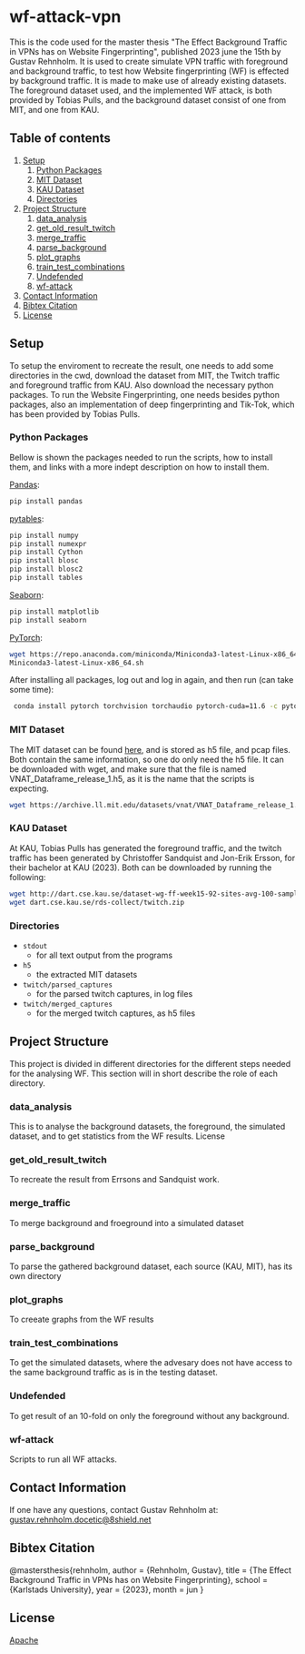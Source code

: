 # wf-attack-vpn
This is the code used for the master thesis "The Effect Background Traffic in VPNs has on Website Fingerprinting", published 2023 june the 15th by Gustav Rehnholm. It is used to create simulate VPN traffic with foreground and background traffic, to test how Website fingerprinting (WF) is effected by background traffic. It is made to make use of already existing datasets. The foreground dataset used, and the implemented WF attack, is both provided by Tobias Pulls, and the background dataset consist of one from MIT, and one from KAU.

## Table of contents
1. [Setup](#setup)
    1. [Python Packages](#lib)
    2. [MIT Dataset](#mit)
    3. [KAU Dataset](#kau)
    4. [Directories](#dir)
2. [Project Structure](#struct)
    1. [data_analysis](#data_analysis)
    2. [get_old_result_twitch](#get_old_result_twitch)
    3. [merge_traffic](#merge_traffic)
    4. [parse_background](#parse_background)
    5. [plot_graphs](#plot_graphs)
    6. [train_test_combinations](#train_test_combinations)
    7. [Undefended](#Undefended)
    8. [wf-attack](#wf-attack)
3. [Contact Information](#Contact)
4. [Bibtex Citation](#bibtex)
5. [License](#License)



## Setup <a name="setup"></a>
To setup the enviroment to recreate the result, one needs to add some directories in the cwd, download the dataset from MIT, the Twitch traffic and foreground traffic from KAU. Also download the necessary python packages. To run the Website Fingerprinting, one needs besides python packages, also an implementation of deep fingerprinting and Tik-Tok, which has been provided by Tobias Pulls. 

### Python Packages <a name="lib"></a>
Bellow is shown the packages needed to run the scripts, how to install them, and links with a more indept description on how to install them. 

[Pandas](https://pandas.pydata.org/pandas-docs/stable/getting_started/install.html):
```bash 
pip install pandas 
```

[pytables](https://www.pytables.org/usersguide/installation.html):
```bash 
pip install numpy
pip install numexpr
pip install Cython
pip install blosc
pip install blosc2
pip install tables 
```

[Seaborn](https://seaborn.pydata.org/installing.html):
```bash 
pip install matplotlib 
pip install seaborn
```

[PyTorch](https://pytorch.org/get-started/locally/):
```bash 
wget https://repo.anaconda.com/miniconda/Miniconda3-latest-Linux-x86_64.sh
Miniconda3-latest-Linux-x86_64.sh 
```

After installing all packages, log out and log in again, and then run (can take some time):

```bash
 conda install pytorch torchvision torchaudio pytorch-cuda=11.6 -c pytorch -c nvidia 
 ```

### MIT Dataset <a name="mit"></a>
The MIT dataset can be found [here](https://www.ll.mit.edu/r-d/datasets/vpnnonvpn-network-application-traffic-dataset-vnat), and is stored as h5 file, and pcap files. Both contain the same information, so one do only need the h5 file. It can be downloaded with wget, and make sure that the file is named VNAT_Dataframe_release_1.h5, as it is the name that the scripts is expecting.

```bash
wget https://archive.ll.mit.edu/datasets/vnat/VNAT_Dataframe_release_1.h5
```

### KAU Dataset <a name="kau"></a>
At KAU, Tobias Pulls has generated the foreground traffic, and the twitch traffic has been generated by Christoffer Sandquist and Jon-Erik Ersson, for their bachelor at KAU (2023). Both can be downloaded by running the following: 
```bash
wget http://dart.cse.kau.se/dataset-wg-ff-week15-92-sites-avg-100-samples-merged-cut.zip
wget dart.cse.kau.se/rds-collect/twitch.zip
```

### Directories <a name="dir"></a>
* ``` stdout ```
    * for all text output from the programs
* ``` h5 ```
    * the extracted MIT datasets
* ``` twitch/parsed_captures ```
    * for the parsed twitch captures, in log files
* ``` twitch/merged_captures ```
    * for the merged twitch captures, as h5 files 


## Project Structure <a name="struct"></a>
This project is divided in different directories for the different steps needed for the analysing WF. This section will in short describe the role of each directory.

### data_analysis <a name="data_analysis"></a>
This is to analyse the background datasets, the foreground, the simulated dataset, and to get statistics from the WF results. 
License
### get_old_result_twitch <a name="get_old_result_twitch"></a>
To recreate the result from Errsons and Sandquist work.

### merge_traffic <a name="merge_traffic"></a>
To merge background and froeground into a simulated dataset

### parse_background <a name="parse_background"></a>
To parse the gathered background dataset, each source (KAU, MIT), has its own directory

### plot_graphs <a name="plot_graphs"></a>
To creeate graphs from the WF results

### train_test_combinations <a name="train_test_combinations"></a>
To get the simulated datasets, where the advesary does not have access to the same background traffic as is in the testing dataset.

### Undefended <a name="Undefended"></a>
To get result of an 10-fold on only the foreground without any background. 

### wf-attack <a name="wf-attack"></a>
Scripts to run all WF attacks.

## Contact Information <a name="Contact"></a>
If one have any questions, contact Gustav Rehnholm at: gustav.rehnholm.docetic@8shield.net

## Bibtex Citation <a name="Bibtex"></a>
@mastersthesis{rehnholm,
  author  = {Rehnholm, Gustav},
  title   = {The Effect Background Traffic in VPNs has on Website Fingerprinting},
  school  = {Karlstads University},
  year    = {2023},
  month   = jun
}

## License <a name="License"></a>
[Apache](https://choosealicense.com/licenses/apache-2.0/)

